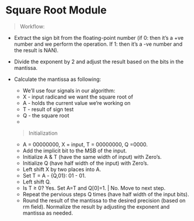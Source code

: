 # Square Root Module

> Workflow:

- Extract the sign bit from the floating-point number (if 0: then it’s a +ve number and we perform the operation. If 1: then it’s a -ve number and the result is NAN).
- Divide the exponent by 2 and adjust the result based on the bits in the mantissa.
- Calculate the mantissa as following:

    - We’ll use four signals in our algorithm:
    - X - input radicand we want the square root of
    - A - holds the current value we’re working on
    - T - result of sign test
    - Q - the square root
    - 

    > Initialization 
    - A = 00000000,  X = input, T = 00000000,  Q =0000.
    - Add the implicit bit to the MSB of the input. 
    - Initialize A & T (have the same width of input) with Zero’s.
    - Initialize Q (have half width of the input) with Zero’s.
    - Left shift X by two places into A.
    - Set T = A - {Q,01}: 01 - 01.
    - Left shift Q.
    - Is T ≥ 0? Yes. Set A=T and Q[0]=1. | No. Move to next step.
    - Repeat the pervious steps Q times (have half width of the input bits).
    - Round the result of the mantissa to the desired precision (based on rm field). Normalize the result by adjusting the exponent and mantissa as needed.

